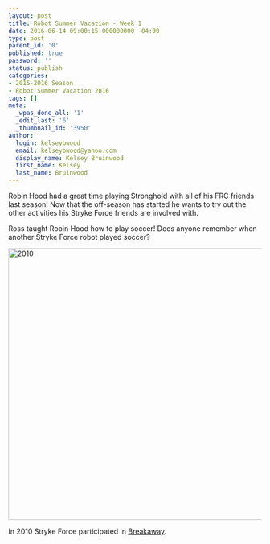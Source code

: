 ```yaml
---
layout: post
title: Robot Summer Vacation - Week 1
date: 2016-06-14 09:00:15.000000000 -04:00
type: post
parent_id: '0'
published: true
password: ''
status: publish
categories:
- 2015-2016 Season
- Robot Summer Vacation 2016
tags: []
meta:
  _wpas_done_all: '1'
  _edit_last: '6'
  _thumbnail_id: '3950'
author:
  login: kelseybwood
  email: kelseybwood@yahoo.com
  display_name: Kelsey Bruinwood
  first_name: Kelsey
  last_name: Bruinwood
---
```

<p>Robin Hood had a great time playing Stronghold with all of his FRC friends last season! Now that the off-season has started he wants to try out the other activities his Stryke Force friends are involved with.</p>
<p>Ross taught Robin Hood how to play soccer! Does anyone remember when another Stryke Force robot played soccer?</p>
<p><a href="http://strykeforce.org/wp-content/uploads/2016/01/2010.jpg"><img class="aligncenter size-full wp-image-3340" src="{{ site.baseurl }}/assets/images/2010.jpg" alt="2010" width="720" height="540" /></a></p>
<p>In 2010 Stryke Force participated in <a href="https://youtu.be/uVF1TnLcLZU" target="_blank">Breakaway</a>.</p>
